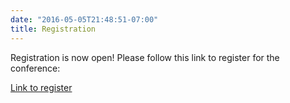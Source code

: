 ```yaml
---
date: "2016-05-05T21:48:51-07:00"
title: Registration
---
```


Registration is now open! Please follow this link to register for the conference:

<a href="https://www.massey.ac.nz/learning/departments/school-english-media-studies/news-and-events/conferences--symposiums/humour-at-work-payment.cfm" target="_blank">Link to register</a>